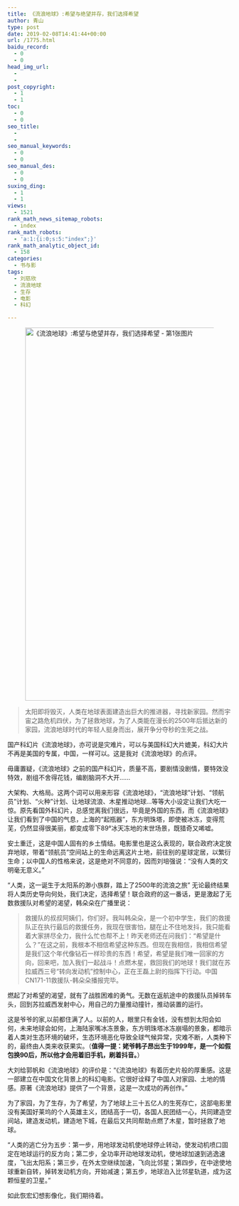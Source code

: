```yaml
---
title: 《流浪地球》:希望与绝望并存，我们选择希望
author: 青山
type: post
date: 2019-02-08T14:41:44+00:00
url: /1775.html
baidu_record:
  - 0
  - 0
head_img_url:
  - 
  - 
post_copyright:
  - 1
  - 1
toc:
  - 0
  - 0
seo_title:
  - 
  - 
seo_manual_keywords:
  - 0
  - 0
seo_manual_des:
  - 0
  - 0
suxing_ding:
  - 1
  - 1
views:
  - 1521
rank_math_news_sitemap_robots:
  - index
rank_math_robots:
  - 'a:1:{i:0;s:5:"index";}'
rank_math_analytic_object_id:
  - 158
categories:
  - 书与影
tags:
  - 刘慈欣
  - 流浪地球
  - 生存
  - 电影
  - 科幻

---
```

<div class="wp-block-image">
  <figure class="aligncenter size-full"><a href="http://yinji.org/wp-content/uploads/2019/02/2019020814145553.jpg" loading="lazy" rel="sponsored" data-fancybox="gallery"><img loading="lazy" decoding="async" width="600" height="839" src="http://yinji.org/wp-content/uploads/2019/02/2019020814145553.jpg" class="wp-image-1776" srcset="https://yinji-1253682336.cos.ap-guangzhou.myqcloud.com/2019/02/2019020814145553.jpg 600w, https://yinji-1253682336.cos.ap-guangzhou.myqcloud.com/2019/02/2019020814145553-215x300.jpg 215w" sizes="(max-width: 600px) 100vw, 600px" / alt="《流浪地球》:希望与绝望并存，我们选择希望 - 第1张图片" title="《流浪地球》:希望与绝望并存，我们选择希望 - 第1张图片 | 印记" ></a></figure>
</div>

<blockquote class="wp-block-quote">
  <p>
    太阳即将毁灭，人类在地球表面建造出巨大的推进器，寻找新家园。然而宇宙之路危机四伏，为了拯救地球，为了人类能在漫长的2500年后抵达新的家园，流浪地球时代的年轻人挺身而出，展开争分夺秒的生死之战。
  </p>
</blockquote>

国产科幻片《流浪地球》，亦可说是灾难片，可以与美国科幻大片媲美，科幻大片不再是美国的专属，中国，一样可以。这是我对《流浪地球》的点评。

毋庸置疑，《流浪地球》之前的国产科幻片，质量不高，要剧情没剧情，要特效没特效，剧组不舍得花钱，编剧脑洞不大开……

大架构、大格局。这两个词可以用来形容《流浪地球》，“流浪地球”计划、“领航员”计划、“火种”计划、让地球流浪、木星推动地球…等等大小设定让我们大吃一惊。原先看国外科幻片，总感觉离我们很远，毕竟是外国的东西，而《流浪地球》让我们看到了中国的气息，上海的“起瓶器”，东方明珠塔，即使被冰冻，变得荒芜，仍然显得很美丽，都变成零下89°冰天冻地的末世场景，既猎奇又唏嘘。

安土重迁，这是中国人固有的乡土情结。电影里也是这么表现的，联合政府决定放弃地球，带着“领航员”空间站上的生命远离这片土地，前往别的星球定居，以繁衍生命；以中国人的性格来说，这是绝对不同意的，因而刘培强说：“没有人类的文明毫无意义。”

“人类，这一诞生于太阳系的渺小族群，踏上了2500年的流浪之旅” 无论最终结果将人类历史导向何处，我们决定，选择希望！联合政府的这一番话，更是激起了无数救援队对希望的渴望，韩朵朵在广播里说：

<blockquote class="wp-block-quote">
  <p>
    救援队的叔叔阿姨们，你们好。我叫韩朵朵，是一个初中学生，我们的救援队正在执行最后的救援任务，我现在很害怕，腿在止不住地发抖，我只能看着大家拼尽全力，我什么忙也帮不上！昨天老师还在问我们：“希望是什么？”在这之前，我根本不相信希望这种东西。但现在我相信，我相信希望是我们这个年代像钻石一样珍贵的东西！希望，希望是我们唯一回家的方向，回来吧，加入我们一起战斗！点燃木星，救回我们的地球！我们就在苏拉威西三号“转向发动机”控制中心，正在王磊上尉的指挥下行动。中国CN171-11救援队-韩朵朵播报完毕。
  </p>
</blockquote>

燃起了对希望的渴望，就有了战胜困难的勇气。无数在返航途中的救援队员掉转车头，回到苏拉威西发射中心，用自己的力量推动撞针，推动装置的运行。

这是爷爷的家,以前都住满了人。以前的人，眼里只有金钱，没有想到太阳会如何，未来地球会如何，上海陆家嘴冰冻景象，东方明珠塔冰冻崩塌的景象，都暗示着人类对生态环境的破坏，生态环境恶化导致全球气候异常，灾难不断，人类种下的，最终由人类来收获果实。（**值得一提：姥爷韩子昂出生于1999年，是一个如假包换90后，所以他才会用着旧手机，刷着抖音。**）

大刘给郭帆和《流浪地球》的评价是：“《流浪地球》有着历史片般的厚重感。这是一部建立在中国文化背景上的科幻电影。它很好诠释了中国人对家园、土地的情感。原著《流浪地球》提供了一个背景，这是一次成功的再创作。”

为了家园，为了生存，为了希望，为了地球上三十五亿人的生死存亡，这部电影里没有美国好莱坞的个人英雄主义，团结高于一切，各国人民团结一心，共同建造空间站，建造发动机，建造地下城，在最后又共同帮助点燃了木星，暂时拯救了地球。

“人类的逃亡分为五步：第一步，用地球发动机使地球停止转动，使发动机喷口固定在地球运行的反方向；第二步，全功率开动地球发动机，使地球加速到逃逸速度，飞出太阳系；第三步，在外太空继续加速，飞向比邻星；第四步，在中途使地球重新自转，掉转发动机方向，开始减速；第五步，地球泊入比邻星轨道，成为这颗恒星的卫星。”

如此恢宏幻想影像化，我们期待着。